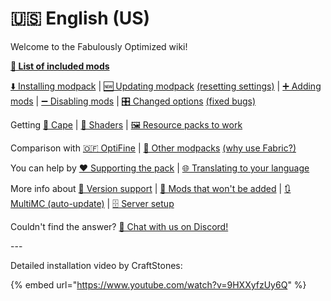 # 🇺🇸 English (US)

Welcome to the Fabulously Optimized wiki!

**[📜 List of included mods](https://github.com/Fabulously-Optimized/fabulously-optimized/blob/main/INCLUDED-MODS.md)**

[⬇️ Installing modpack](en-us/install-instructions.md) | [🆕 Updating modpack](en-us/update-instructions.md) [(resetting settings)](en-us/update-instructions.md#resetting-settings) | [➕ Adding mods](en-us/adding-more-mods.md) | [➖ Disabling mods](en-us/disabling-mods.md) | [🎛️ Changed options](en-us/changed-options.md) [(fixed bugs)](en-us/changed-options.md#fixed-bugs)

Getting [🦸 Cape](en-us/free-cape.md) | [🌅 Shaders](en-us/getting-shaders.md) | [🖼️ Resource packs to work](en-us/resource-pack-issues.md)

Comparison with [🇴​🇫 OptiFine](en-us/give-up-optifine.md) | [🔣 Other modpacks](en-us/principles.md) [(why use Fabric?)](en-us/principles.md#why-use-fabric)

You can help by [❤️ Supporting the pack](https://github.com/Fabulously-Optimized/fabulously-optimized/blob/main/CONTRIBUTING.md) | [🌐 Translating to your language](en-us/language-support.md)

More info about [🔢 Version support](en-us/version-support.md) | [🙅 Mods that won't be added](https://github.com/Fabulously-Optimized/fabulously-optimized/issues?q=is%3Aissue+label%3Arejected+is%3Aclosed+label%3Amod) | [🔃 MultiMC (auto-update)](en-us/multimc-auto-update.md) | [🗄️ Server setup](en-us/server-setup.md)

Couldn't find the answer? [💬 Chat with us on Discord!](https://discord.gg/yxaXtaQqdB)

\---

Detailed installation video by CraftStones:

{% embed url="https://www.youtube.com/watch?v=9HXXyfzUy6Q" %}
